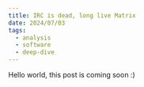 ```yaml
---
title: IRC is dead, long live Matrix
date: 2024/07/03
tags:
  - analysis
  - software
  - deep-dive
---
```

Hello world, this post is coming soon :)